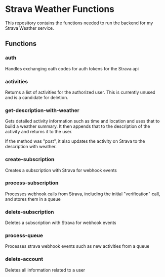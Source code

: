 # Strava Weather Functions
This repository contains the functions needed to run the backend for my Strava Weather service.

## Functions
### auth
Handles exchanging oath codes for auth tokens for the Strava api

### activities
Returns a list of activities for the authorized user.
This is currently unused and is a candidate for deletion.

### get-description-with-weather
Gets detailed activity information such as time and location and uses that to build a weather summary. It then appends that to the description of the activity and returns it to the user.

If the method was "post", it also updates the activity on Strava to the description with weather.

### create-subscription
Creates a subscription with Strava for webhook events

### process-subscription
Processes webhook calls from Strava, including the initial "verification" call, and stores them in a queue

### delete-subscription
Deletes a subscription with Strava for webhook events

### process-queue
Processes strava webhook events such as new activities from a queue

### delete-account
Deletes all information related to a user
